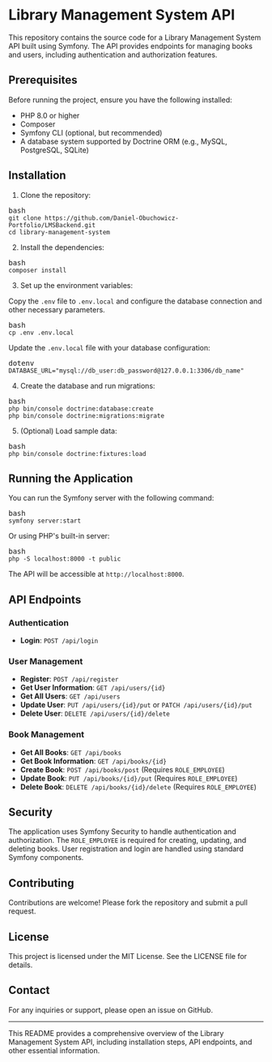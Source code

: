 <div class="markdown prose w-full break-words dark:prose-invert dark"><h1>Library Management System API</h1><p>This repository contains the source code for a Library Management System API built using Symfony. The API provides endpoints for managing books and users, including authentication and authorization features.</p><h2>Prerequisites</h2><p>Before running the project, ensure you have the following installed:</p><ul><li>PHP 8.0 or higher</li><li>Composer</li><li>Symfony CLI (optional, but recommended)</li><li>A database system supported by Doctrine ORM (e.g., MySQL, PostgreSQL, SQLite)</li></ul><h2>Installation</h2><ol><li>Clone the repository:</li></ol><pre><div class="dark bg-gray-950 rounded-md border-[0.5px] border-token-border-medium"><div class="flex items-center relative text-token-text-secondary bg-token-main-surface-secondary px-4 py-2 text-xs font-sans justify-between rounded-t-md"><span>bash</span><div class="flex items-center"><span class="" data-state="closed"></span></div></div><div class="overflow-y-auto p-4" dir="ltr"><code class="!whitespace-pre hljs language-bash">git <span class="hljs-built_in">clone</span> https://github.com/Daniel-Obuchowicz-Portfolio/LMSBackend.git
<span class="hljs-built_in">cd</span> library-management-system
</code></div></div></pre><ol start="2"><li>Install the dependencies:</li></ol><pre><div class="dark bg-gray-950 rounded-md border-[0.5px] border-token-border-medium"><div class="flex items-center relative text-token-text-secondary bg-token-main-surface-secondary px-4 py-2 text-xs font-sans justify-between rounded-t-md"><span>bash</span><div class="flex items-center"><span class="" data-state="closed"></span></div></div><div class="overflow-y-auto p-4" dir="ltr"><code class="!whitespace-pre hljs language-bash">composer install
</code></div></div></pre><ol start="3"><li>Set up the environment variables:</li></ol><p>Copy the <code>.env</code> file to <code>.env.local</code> and configure the database connection and other necessary parameters.</p><pre><div class="dark bg-gray-950 rounded-md border-[0.5px] border-token-border-medium"><div class="flex items-center relative text-token-text-secondary bg-token-main-surface-secondary px-4 py-2 text-xs font-sans justify-between rounded-t-md"><span>bash</span><div class="flex items-center"><span class="" data-state="closed"></span></div></div><div class="overflow-y-auto p-4" dir="ltr"><code class="!whitespace-pre hljs language-bash"><span class="hljs-built_in">cp</span> .<span class="hljs-built_in">env</span> .env.local
</code></div></div></pre><p>Update the <code>.env.local</code> file with your database configuration:</p><pre><div class="dark bg-gray-950 rounded-md border-[0.5px] border-token-border-medium"><div class="flex items-center relative text-token-text-secondary bg-token-main-surface-secondary px-4 py-2 text-xs font-sans justify-between rounded-t-md"><span>dotenv</span><div class="flex items-center"><span class="" data-state="closed"></span></div></div><div class="overflow-y-auto p-4" dir="ltr"><code class="!whitespace-pre hljs language-dotenv">DATABASE_URL="mysql://db_user:db_password@127.0.0.1:3306/db_name"
</code></div></div></pre><ol start="4"><li>Create the database and run migrations:</li></ol><pre><div class="dark bg-gray-950 rounded-md border-[0.5px] border-token-border-medium"><div class="flex items-center relative text-token-text-secondary bg-token-main-surface-secondary px-4 py-2 text-xs font-sans justify-between rounded-t-md"><span>bash</span><div class="flex items-center"><span class="" data-state="closed"></span></div></div><div class="overflow-y-auto p-4" dir="ltr"><code class="!whitespace-pre hljs language-bash">php bin/console doctrine:database:create
php bin/console doctrine:migrations:migrate
</code></div></div></pre><ol start="5"><li>(Optional) Load sample data:</li></ol><pre><div class="dark bg-gray-950 rounded-md border-[0.5px] border-token-border-medium"><div class="flex items-center relative text-token-text-secondary bg-token-main-surface-secondary px-4 py-2 text-xs font-sans justify-between rounded-t-md"><span>bash</span><div class="flex items-center"><span class="" data-state="closed"></span></div></div><div class="overflow-y-auto p-4" dir="ltr"><code class="!whitespace-pre hljs language-bash">php bin/console doctrine:fixtures:load
</code></div></div></pre><h2>Running the Application</h2><p>You can run the Symfony server with the following command:</p><pre><div class="dark bg-gray-950 rounded-md border-[0.5px] border-token-border-medium"><div class="flex items-center relative text-token-text-secondary bg-token-main-surface-secondary px-4 py-2 text-xs font-sans justify-between rounded-t-md"><span>bash</span><div class="flex items-center"><span class="" data-state="closed"></span></div></div><div class="overflow-y-auto p-4" dir="ltr"><code class="!whitespace-pre hljs language-bash">symfony server:start
</code></div></div></pre><p>Or using PHP's built-in server:</p><pre><div class="dark bg-gray-950 rounded-md border-[0.5px] border-token-border-medium"><div class="flex items-center relative text-token-text-secondary bg-token-main-surface-secondary px-4 py-2 text-xs font-sans justify-between rounded-t-md"><span>bash</span><div class="flex items-center"><span class="" data-state="closed"></span></div></div><div class="overflow-y-auto p-4" dir="ltr"><code class="!whitespace-pre hljs language-bash">php -S localhost:8000 -t public
</code></div></div></pre><p>The API will be accessible at <code>http://localhost:8000</code>.</p><h2>API Endpoints</h2><h3>Authentication</h3><ul><li><strong>Login</strong>: <code>POST /api/login</code></li></ul><h3>User Management</h3><ul><li><strong>Register</strong>: <code>POST /api/register</code></li><li><strong>Get User Information</strong>: <code>GET /api/users/{id}</code></li><li><strong>Get All Users</strong>: <code>GET /api/users</code></li><li><strong>Update User</strong>: <code>PUT /api/users/{id}/put</code> or <code>PATCH /api/users/{id}/put</code></li><li><strong>Delete User</strong>: <code>DELETE /api/users/{id}/delete</code></li></ul><h3>Book Management</h3><ul><li><strong>Get All Books</strong>: <code>GET /api/books</code></li><li><strong>Get Book Information</strong>: <code>GET /api/books/{id}</code></li><li><strong>Create Book</strong>: <code>POST /api/books/post</code> (Requires <code>ROLE_EMPLOYEE</code>)</li><li><strong>Update Book</strong>: <code>PUT /api/books/{id}/put</code> (Requires <code>ROLE_EMPLOYEE</code>)</li><li><strong>Delete Book</strong>: <code>DELETE /api/books/{id}/delete</code> (Requires <code>ROLE_EMPLOYEE</code>)</li></ul><h2>Security</h2><p>The application uses Symfony Security to handle authentication and authorization. The <code>ROLE_EMPLOYEE</code> is required for creating, updating, and deleting books. User registration and login are handled using standard Symfony components.</p><h2>Contributing</h2><p>Contributions are welcome! Please fork the repository and submit a pull request.</p><h2>License</h2><p>This project is licensed under the MIT License. See the <a rel="noreferrer">LICENSE</a> file for details.</p><h2>Contact</h2><p>For any inquiries or support, please open an issue on GitHub.</p><hr><p>This README provides a comprehensive overview of the Library Management System API, including installation steps, API endpoints, and other essential information.</p></div>
